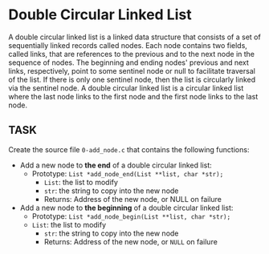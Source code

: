# Double Circular Linked List

A double circular linked list is a linked data structure that consists of a set of sequentially linked records called nodes. Each node contains two fields, called links, that are references to the previous and to the next node in the sequence of nodes. The beginning and ending nodes' previous and next links, respectively, point to some sentinel node or null to facilitate traversal of the list. If there is only one sentinel node, then the list is circularly linked via the sentinel node. A double circular linked list is a circular linked list where the last node links to the first node and the first node links to the last node.

## TASK

Create the source file `0-add_node.c` that contains the following functions:

- Add a new node to **the end** of a double circular linked list:
    - Prototype: `List *add_node_end(List **list, char *str);`
        - `List`: the list to modify
        - `str`: the string to copy into the new node
        - Returns: Address of the new node, or NULL on failure
- Add a new node to **the beginning** of a double circular linked list:
    - Prototype: `List *add_node_begin(List **list, char *str);`
    - `List`: the list to modify
        - `str`: the string to copy into the new node
        - Returns: Address of the new node, or `NULL` on failure
        